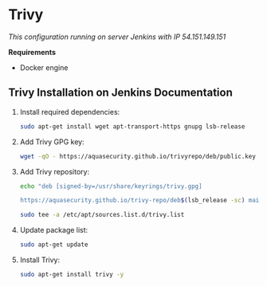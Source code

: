 # Trivy
*This configuration running on server Jenkins with IP 54.151.149.151*

**Requirements**
- Docker engine

## Trivy Installation on Jenkins Documentation
1. Install required dependencies:
	```sh
	sudo apt-get install wget apt-transport-https gnupg lsb-release
	```
2. Add Trivy GPG key:
	```sh
	wget -qO - https://aquasecurity.github.io/trivyrepo/deb/public.key | gpg --dearmor | sudo tee /usr/share/keyrings/trivy.gpg > /dev/null
	```
3. Add Trivy repository:
	```sh
	echo "deb [signed-by=/usr/share/keyrings/trivy.gpg]
	
	https://aquasecurity.github.io/trivy-repo/deb$(lsb_release -sc) main" |
	
	sudo tee -a /etc/apt/sources.list.d/trivy.list
	```
4. Update package list:
	```sh
	sudo apt-get update
	```
5. Install Trivy:
	```sh
	sudo apt-get install trivy -y
